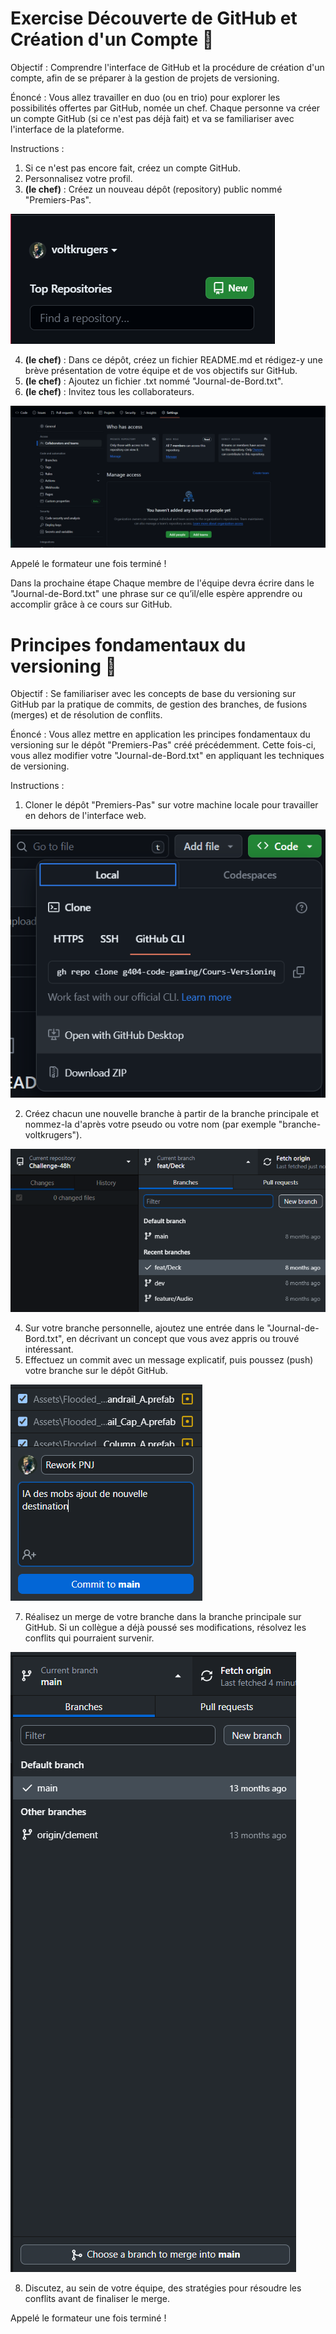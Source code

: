 # Exercise Découverte de GitHub et Création d'un Compte 🌟

Objectif : Comprendre l'interface de GitHub et la procédure de création d'un compte, afin de se préparer à la gestion de projets de versioning.

Énoncé :
Vous allez travailler en duo (ou en trio) pour explorer les possibilités offertes par GitHub, nomée un chef. Chaque personne va créer un compte GitHub (si ce n'est pas déjà fait) et va se familiariser avec l'interface de la plateforme.

Instructions :
1. Si ce n'est pas encore fait, créez un compte GitHub.
2. Personnalisez votre profil.
3. **(le chef)** : Créez un nouveau dépôt (repository) public nommé "Premiers-Pas".

![NewRepo](Images/NewRepo.png)

4. **(le chef)** : Dans ce dépôt, créez un fichier README.md et rédigez-y une brève présentation de votre équipe et de vos objectifs sur GitHub.
5. **(le chef)** : Ajoutez un fichier .txt nommé "Journal-de-Bord.txt".
6. **(le chef)** : Invitez tous les collaborateurs.

![AddTeam](Images/AddTeam.png)

Appelé le formateur une fois terminé !

Dans la prochaine étape Chaque membre de l'équipe devra écrire dans le "Journal-de-Bord.txt" une phrase sur ce qu’il/elle espère apprendre ou accomplir grâce à ce cours sur GitHub.

# Principes fondamentaux du versioning 📘

Objectif : Se familiariser avec les concepts de base du versioning sur GitHub par la pratique de commits, de gestion des branches, de fusions (merges) et de résolution de conflits.

Énoncé :
Vous allez mettre en application les principes fondamentaux du versioning sur le dépôt "Premiers-Pas" créé précédemment. Cette fois-ci, vous allez modifier votre "Journal-de-Bord.txt" en appliquant les techniques de versioning.

Instructions :
1. Cloner le dépôt "Premiers-Pas" sur votre machine locale pour travailler en dehors de l'interface web.

![Clone](Images/Clone.png)

2. Créez chacun une nouvelle branche à partir de la branche principale et nommez-la d'après votre pseudo ou votre nom (par exemple "branche-voltkrugers").

![NewBranch](Images/NewBranch.png)

4. Sur votre branche personnelle, ajoutez une entrée dans le "Journal-de-Bord.txt", en décrivant un concept que vous avez appris ou trouvé intéressant.
5. Effectuez un commit avec un message explicatif, puis poussez (push) votre branche sur le dépôt GitHub.

![Commit](Images/Commit.png)
  
7. Réalisez un merge de votre branche dans la branche principale sur GitHub. Si un collègue a déjà poussé ses modifications, résolvez les conflits qui pourraient survenir.

![Merge](Images/Merge.png)

8. Discutez, au sein de votre équipe, des stratégies pour résoudre les conflits avant de finaliser le merge.

Appelé le formateur une fois terminé !


